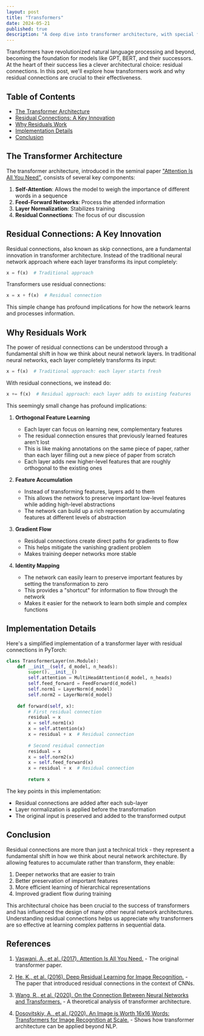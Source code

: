 ```yaml
---
layout: post
title: "Transformers"
date: 2024-05-21
published: true
description: "A deep dive into transformer architecture, with special focus on how residual connections enable effective feature learning."
---
```


Transformers have revolutionized natural language processing and beyond, becoming the foundation for models like GPT, BERT, and their successors. At the heart of their success lies a clever architectural choice: residual connections. In this post, we'll explore how transformers work and why residual connections are crucial to their effectiveness.

## Table of Contents

- [The Transformer Architecture](#the-transformer-architecture)
- [Residual Connections: A Key Innovation](#residual-connections-a-key-innovation)
- [Why Residuals Work](#why-residuals-work)
- [Implementation Details](#implementation-details)
- [Conclusion](#conclusion)

## The Transformer Architecture

The transformer architecture, introduced in the seminal paper ["Attention Is All You Need"](https://arxiv.org/abs/1706.03762), consists of several key components:

1. **Self-Attention**: Allows the model to weigh the importance of different words in a sequence
2. **Feed-Forward Networks**: Process the attended information
3. **Layer Normalization**: Stabilizes training
4. **Residual Connections**: The focus of our discussion

## Residual Connections: A Key Innovation

Residual connections, also known as skip connections, are a fundamental innovation in transformer architecture. Instead of the traditional neural network approach where each layer transforms its input completely:

```python
x = f(x)  # Traditional approach
```

Transformers use residual connections:

```python
x = x + f(x)  # Residual connection
```

This simple change has profound implications for how the network learns and processes information.

## Why Residuals Work

The power of residual connections can be understood through a fundamental shift in how we think about neural network layers. In traditional neural networks, each layer completely transforms its input:

```python
x = f(x)  # Traditional approach: each layer starts fresh
```

With residual connections, we instead do:

```python
x += f(x)  # Residual approach: each layer adds to existing features
```

This seemingly small change has profound implications:

1. **Orthogonal Feature Learning**
   - Each layer can focus on learning new, complementary features
   - The residual connection ensures that previously learned features aren't lost
   - This is like making annotations on the same piece of paper, rather than each layer filling out a new piece of paper from scratch
   - Each layer adds new higher-level features that are roughly orthogonal to the existing ones

2. **Feature Accumulation**
   - Instead of transforming features, layers add to them
   - This allows the network to preserve important low-level features while adding high-level abstractions
   - The network can build up a rich representation by accumulating features at different levels of abstraction

3. **Gradient Flow**
   - Residual connections create direct paths for gradients to flow
   - This helps mitigate the vanishing gradient problem
   - Makes training deeper networks more stable

4. **Identity Mapping**
   - The network can easily learn to preserve important features by setting the transformation to zero
   - This provides a "shortcut" for information to flow through the network
   - Makes it easier for the network to learn both simple and complex functions

## Implementation Details

Here's a simplified implementation of a transformer layer with residual connections in PyTorch:

```python
class TransformerLayer(nn.Module):
    def __init__(self, d_model, n_heads):
        super().__init__()
        self.attention = MultiHeadAttention(d_model, n_heads)
        self.feed_forward = FeedForward(d_model)
        self.norm1 = LayerNorm(d_model)
        self.norm2 = LayerNorm(d_model)
        
    def forward(self, x):
        # First residual connection
        residual = x
        x = self.norm1(x)
        x = self.attention(x)
        x = residual + x  # Residual connection
        
        # Second residual connection
        residual = x
        x = self.norm2(x)
        x = self.feed_forward(x)
        x = residual + x  # Residual connection
        
        return x
```

The key points in this implementation:
- Residual connections are added after each sub-layer
- Layer normalization is applied before the transformation
- The original input is preserved and added to the transformed output

## Conclusion

Residual connections are more than just a technical trick - they represent a fundamental shift in how we think about neural network architecture. By allowing features to accumulate rather than transform, they enable:

1. Deeper networks that are easier to train
2. Better preservation of important features
3. More efficient learning of hierarchical representations
4. Improved gradient flow during training

This architectural choice has been crucial to the success of transformers and has influenced the design of many other neural network architectures. Understanding residual connections helps us appreciate why transformers are so effective at learning complex patterns in sequential data.

## References

1. [Vaswani, A., et al. (2017). Attention Is All You Need.](https://arxiv.org/abs/1706.03762) - The original transformer paper.

2. [He, K., et al. (2016). Deep Residual Learning for Image Recognition.](https://arxiv.org/abs/1512.03385) - The paper that introduced residual connections in the context of CNNs.

3. [Wang, R., et al. (2020). On the Connection Between Neural Networks and Transformers.](https://arxiv.org/abs/2009.01783) - A theoretical analysis of transformer architecture.

4. [Dosovitskiy, A., et al. (2020). An Image is Worth 16x16 Words: Transformers for Image Recognition at Scale.](https://arxiv.org/abs/2010.11929) - Shows how transformer architecture can be applied beyond NLP. 